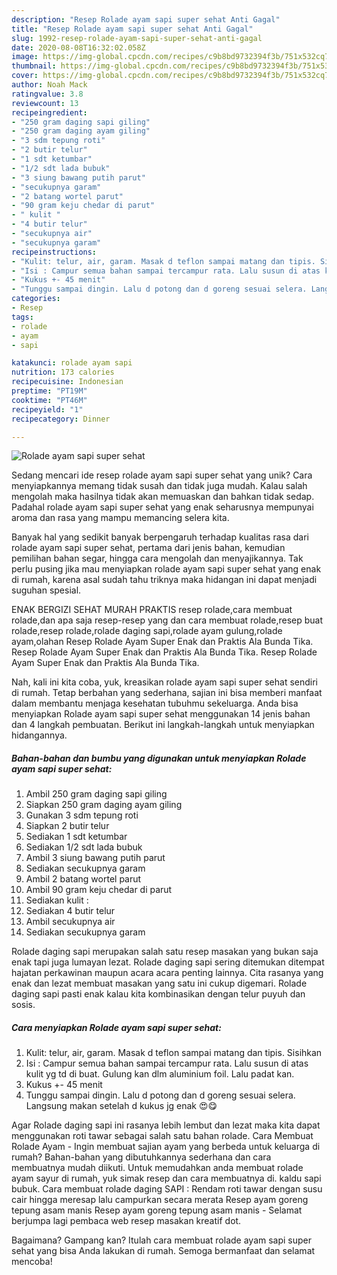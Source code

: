 ```yaml
---
description: "Resep Rolade ayam sapi super sehat Anti Gagal"
title: "Resep Rolade ayam sapi super sehat Anti Gagal"
slug: 1992-resep-rolade-ayam-sapi-super-sehat-anti-gagal
date: 2020-08-08T16:32:02.058Z
image: https://img-global.cpcdn.com/recipes/c9b8bd9732394f3b/751x532cq70/rolade-ayam-sapi-super-sehat-foto-resep-utama.jpg
thumbnail: https://img-global.cpcdn.com/recipes/c9b8bd9732394f3b/751x532cq70/rolade-ayam-sapi-super-sehat-foto-resep-utama.jpg
cover: https://img-global.cpcdn.com/recipes/c9b8bd9732394f3b/751x532cq70/rolade-ayam-sapi-super-sehat-foto-resep-utama.jpg
author: Noah Mack
ratingvalue: 3.8
reviewcount: 13
recipeingredient:
- "250 gram daging sapi giling"
- "250 gram daging ayam giling"
- "3 sdm tepung roti"
- "2 butir telur"
- "1 sdt ketumbar"
- "1/2 sdt lada bubuk"
- "3 siung bawang putih parut"
- "secukupnya garam"
- "2 batang wortel parut"
- "90 gram keju chedar di parut"
- " kulit "
- "4 butir telur"
- "secukupnya air"
- "secukupnya garam"
recipeinstructions:
- "Kulit: telur, air, garam. Masak d teflon sampai matang dan tipis. Sisihkan"
- "Isi : Campur semua bahan sampai tercampur rata. Lalu susun di atas kulit yg td di buat. Gulung kan dlm aluminium foil. Lalu padat kan."
- "Kukus +- 45 menit"
- "Tunggu sampai dingin. Lalu d potong dan d goreng sesuai selera. Langsung makan setelah d kukus jg enak 😍😋"
categories:
- Resep
tags:
- rolade
- ayam
- sapi

katakunci: rolade ayam sapi 
nutrition: 173 calories
recipecuisine: Indonesian
preptime: "PT19M"
cooktime: "PT46M"
recipeyield: "1"
recipecategory: Dinner

---
```



![Rolade ayam sapi super sehat](https://img-global.cpcdn.com/recipes/c9b8bd9732394f3b/751x532cq70/rolade-ayam-sapi-super-sehat-foto-resep-utama.jpg)

Sedang mencari ide resep rolade ayam sapi super sehat yang unik? Cara menyiapkannya memang tidak susah dan tidak juga mudah. Kalau salah mengolah maka hasilnya tidak akan memuaskan dan bahkan tidak sedap. Padahal rolade ayam sapi super sehat yang enak seharusnya mempunyai aroma dan rasa yang mampu memancing selera kita.

Banyak hal yang sedikit banyak berpengaruh terhadap kualitas rasa dari rolade ayam sapi super sehat, pertama dari jenis bahan, kemudian pemilihan bahan segar, hingga cara mengolah dan menyajikannya. Tak perlu pusing jika mau menyiapkan rolade ayam sapi super sehat yang enak di rumah, karena asal sudah tahu triknya maka hidangan ini dapat menjadi suguhan spesial.

ENAK BERGIZI SEHAT MURAH PRAKTIS resep rolade,cara membuat rolade,dan apa saja resep-resep yang dan cara membuat rolade,resep buat rolade,resep rolade,rolade daging sapi,rolade ayam gulung,rolade ayam,olahan Resep Rolade Ayam Super Enak dan Praktis Ala Bunda Tika. Resep Rolade Ayam Super Enak dan Praktis Ala Bunda Tika. Resep Rolade Ayam Super Enak dan Praktis Ala Bunda Tika.


Nah, kali ini kita coba, yuk, kreasikan rolade ayam sapi super sehat sendiri di rumah. Tetap berbahan yang sederhana, sajian ini bisa memberi manfaat dalam membantu menjaga kesehatan tubuhmu sekeluarga. Anda bisa menyiapkan Rolade ayam sapi super sehat menggunakan 14 jenis bahan dan 4 langkah pembuatan. Berikut ini langkah-langkah untuk menyiapkan hidangannya.

<!--inarticleads1-->

##### Bahan-bahan dan bumbu yang digunakan untuk menyiapkan Rolade ayam sapi super sehat:

1. Ambil 250 gram daging sapi giling
1. Siapkan 250 gram daging ayam giling
1. Gunakan 3 sdm tepung roti
1. Siapkan 2 butir telur
1. Sediakan 1 sdt ketumbar
1. Sediakan 1/2 sdt lada bubuk
1. Ambil 3 siung bawang putih parut
1. Sediakan secukupnya garam
1. Ambil 2 batang wortel parut
1. Ambil 90 gram keju chedar di parut
1. Sediakan  kulit :
1. Sediakan 4 butir telur
1. Ambil secukupnya air
1. Sediakan secukupnya garam


Rolade daging sapi merupakan salah satu resep masakan yang bukan saja enak tapi juga lumayan lezat. Rolade daging sapi sering ditemukan ditempat hajatan perkawinan maupun acara acara penting lainnya. Cita rasanya yang enak dan lezat membuat masakan yang satu ini cukup digemari. Rolade daging sapi pasti enak kalau kita kombinasikan dengan telur puyuh dan sosis. 

<!--inarticleads2-->

##### Cara menyiapkan Rolade ayam sapi super sehat:

1. Kulit: telur, air, garam. Masak d teflon sampai matang dan tipis. Sisihkan
1. Isi : Campur semua bahan sampai tercampur rata. Lalu susun di atas kulit yg td di buat. Gulung kan dlm aluminium foil. Lalu padat kan.
1. Kukus +- 45 menit
1. Tunggu sampai dingin. Lalu d potong dan d goreng sesuai selera. Langsung makan setelah d kukus jg enak 😍😋


Agar Rolade daging sapi ini rasanya lebih lembut dan lezat maka kita dapat menggunakan roti tawar sebagai salah satu bahan rolade. Cara Membuat Rolade Ayam - Ingin membuat sajian ayam yang berbeda untuk keluarga di rumah? Bahan-bahan yang dibutuhkannya sederhana dan cara membuatnya mudah diikuti. Untuk memudahkan anda membuat rolade ayam sayur di rumah, yuk simak resep dan cara membuatnya di. kaldu sapi bubuk. Cara membuat rolade daging SAPI : Rendam roti tawar dengan susu cair hingga meresap lalu campurkan secara merata Resep ayam goreng tepung asam manis Resep ayam goreng tepung asam manis - Selamat berjumpa lagi pembaca web resep masakan kreatif dot. 

Bagaimana? Gampang kan? Itulah cara membuat rolade ayam sapi super sehat yang bisa Anda lakukan di rumah. Semoga bermanfaat dan selamat mencoba!
